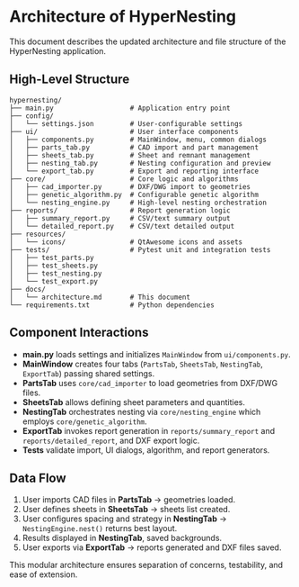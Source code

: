 # Architecture of HyperNesting

This document describes the updated architecture and file structure of the HyperNesting application.

## High-Level Structure

```
hypernesting/
├── main.py                   # Application entry point
├── config/
│   └── settings.json         # User-configurable settings
├── ui/                       # User interface components
│   ├── components.py         # MainWindow, menu, common dialogs
│   ├── parts_tab.py          # CAD import and part management
│   ├── sheets_tab.py         # Sheet and remnant management
│   ├── nesting_tab.py        # Nesting configuration and preview
│   └── export_tab.py         # Export and reporting interface
├── core/                     # Core logic and algorithms
│   ├── cad_importer.py       # DXF/DWG import to geometries
│   ├── genetic_algorithm.py  # Configurable genetic algorithm
│   └── nesting_engine.py     # High-level nesting orchestration
├── reports/                  # Report generation logic
│   ├── summary_report.py     # CSV/text summary output
│   └── detailed_report.py    # CSV/text detailed output
├── resources/
│   └── icons/                # QtAwesome icons and assets
├── tests/                    # Pytest unit and integration tests
│   ├── test_parts.py
│   ├── test_sheets.py
│   ├── test_nesting.py
│   └── test_export.py
├── docs/
│   └── architecture.md       # This document
└── requirements.txt          # Python dependencies
```

## Component Interactions

- **main.py** loads settings and initializes `MainWindow` from `ui/components.py`.
- **MainWindow** creates four tabs (`PartsTab`, `SheetsTab`, `NestingTab`, `ExportTab`) passing shared settings.
- **PartsTab** uses `core/cad_importer` to load geometries from DXF/DWG files.
- **SheetsTab** allows defining sheet parameters and quantities.
- **NestingTab** orchestrates nesting via `core/nesting_engine` which employs `core/genetic_algorithm`.
- **ExportTab** invokes report generation in `reports/summary_report` and `reports/detailed_report`, and DXF export logic.
- **Tests** validate import, UI dialogs, algorithm, and report generators.

## Data Flow

1. User imports CAD files in **PartsTab** → geometries loaded.
2. User defines sheets in **SheetsTab** → sheets list created.
3. User configures spacing and strategy in **NestingTab** → `NestingEngine.nest()` returns best layout.
4. Results displayed in **NestingTab**, saved backgrounds.
5. User exports via **ExportTab** → reports generated and DXF files saved.

This modular architecture ensures separation of concerns, testability, and ease of extension.
